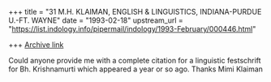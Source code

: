 +++
title = "31 M.H. KLAIMAN, ENGLISH & LINGUISTICS, INDIANA-PURDUE U.-FT. WAYNE"
date = "1993-02-18"
upstream_url = "https://list.indology.info/pipermail/indology/1993-February/000446.html"

+++
[Archive link](https://list.indology.info/pipermail/indology/1993-February/000446.html)

Could anyone provide me with a complete citation for a linguistic
festschrift for Bh. Krishnamurti which appeared a year or so ago.
Thanks
Mimi Klaiman





